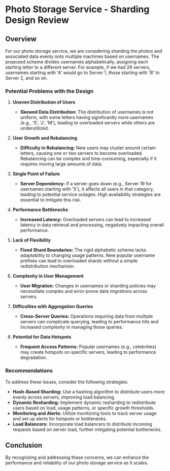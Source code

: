 # Photo Storage Service - Sharding Design Review

## Overview
For our photo storage service, we are considering sharding the photos and associated data evenly onto multiple machines based on usernames. The proposed scheme divides usernames alphabetically, assigning each starting letter to a different server. For example, if we had 26 servers, usernames starting with 'A' would go to Server 1, those starting with 'B' to Server 2, and so on.

### Potential Problems with the Design

1. **Uneven Distribution of Users**
    - **Skewed Data Distribution:** The distribution of usernames is not uniform, with some letters having significantly more usernames (e.g., 'S', 'J', 'M'), leading to overloaded servers while others are underutilized.

2. **User Growth and Rebalancing**
    - **Difficulty in Rebalancing:** New users may cluster around certain letters, causing one or two servers to become overloaded. Rebalancing can be complex and time-consuming, especially if it requires moving large amounts of data.

3. **Single Point of Failure**
    - **Server Dependency:** If a server goes down (e.g., Server 19 for usernames starting with 'S'), it affects all users in that category, leading to potential service outages. High availability strategies are essential to mitigate this risk.

4. **Performance Bottlenecks**
    - **Increased Latency:** Overloaded servers can lead to increased latency in data retrieval and processing, negatively impacting overall performance.

5. **Lack of Flexibility**
    - **Fixed Shard Boundaries:** The rigid alphabetic scheme lacks adaptability to changing usage patterns. New popular username prefixes can lead to overloaded shards without a simple redistribution mechanism.

6. **Complexity in User Management**
    - **User Migration:** Changes in usernames or sharding policies may necessitate complex and error-prone data migrations across servers.

7. **Difficulties with Aggregation Queries**
    - **Cross-Server Queries:** Operations requiring data from multiple servers can complicate querying, leading to performance hits and increased complexity in managing those queries.

8. **Potential for Data Hotspots**
    - **Frequent Access Patterns:** Popular usernames (e.g., celebrities) may create hotspots on specific servers, leading to performance degradation.

### Recommendations
To address these issues, consider the following strategies:

- **Hash-Based Sharding:** Use a hashing algorithm to distribute users more evenly across servers, improving load balancing.
- **Dynamic Resharding:** Implement dynamic resharding to redistribute users based on load, usage patterns, or specific growth thresholds.
- **Monitoring and Alerts:** Utilize monitoring tools to track server usage and set up alerts for hotspots or bottlenecks.
- **Load Balancers:** Incorporate load balancers to distribute incoming requests based on server load, further mitigating potential bottlenecks.

## Conclusion
By recognizing and addressing these concerns, we can enhance the performance and reliability of our photo storage service as it scales.
